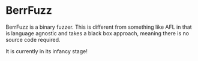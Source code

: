 # BerrFuzz
BerrFuzz is a binary fuzzer. This is different from something like AFL in that is language agnostic and takes a black box approach, meaning there is no source code required. 

It is currently in its infancy stage!
